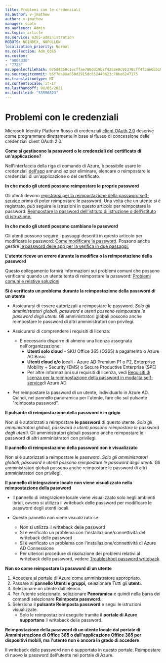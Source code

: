 ```yaml
---
title: Problemi con le credenziali
ms.author: v-jmathew
author: v-jmathew
manager: scotv
ms.audience: Admin
ms.topic: article
ms.service: o365-administration
ROBOTS: NOINDEX, NOFOLLOW
localization_priority: Normal
ms.collection: Adm_O365
ms.custom:
- "9004330"
- "7723"
ms.openlocfilehash: 975d4850c1ecffae786dd19b7f4363e0c95378cff4f3ae6bb1968af33ef810b0
ms.sourcegitcommit: b5f7da89a650d2915dc652449623c78be6247175
ms.translationtype: MT
ms.contentlocale: it-IT
ms.lasthandoff: 08/05/2021
ms.locfileid: "53986823"
---
```

# <a name="issues-with-credentials"></a>Problemi con le credenziali

Microsoft Identity Platform flusso di credenziali [client OAuth 2.0](https://docs.microsoft.com/azure/active-directory/develop/v2-oauth2-client-creds-grant-flow) descrive come programmare direttamente in base al flusso di concessione delle credenziali client OAuth 2.0.

**Come si gestiscono la password o le credenziali del certificato di un'applicazione?**

Nell'interfaccia della riga di comando di Azure, è possibile usare le credenziali [dell'app](https://docs.microsoft.com/cli/azure/ad/app/credential) annunci az per eliminare, elencare o reimpostare le credenziali di un'applicazione o del certificato.

**In che modo gli utenti possono reimpostare le proprie password**

Gli utenti devono [registrarsi per la reimpostazione della password self-service](https://docs.microsoft.com/azure/active-directory/user-help/active-directory-passwords-reset-register) prima di poter reimpostare le password. Una volta che un utente si è registrato, può seguire le istruzioni in questo articolo per reimpostare la password: [Reimpostare la password dell'istituto di istruzione o dell'istituto di istruzione.](https://docs.microsoft.com/azure/active-directory/user-help/user-help-reset-password#how-to-reset-or-unlock-your-password-for-a-work-or-school-account)

**In che modo gli utenti possono cambiano le password**

Gli utenti possono seguire i passaggi descritti in questo articolo per modificare le password: [Come modificare la password](https://docs.microsoft.com/azure/active-directory/user-help/user-help-reset-password#how-to-change-your-password).
Possono anche gestire [le password delle app per la verifica in due passaggi.](https://docs.microsoft.com/azure/active-directory/user-help/multi-factor-authentication-end-user-app-passwords)

**L'utente riceve un errore durante la modifica o la reimpostazione della password**

Questo collegamento fornirà informazioni sui problemi comuni che possono verificarsi quando un utente tenta di reimpostare la password: [Problemi comuni e relative soluzioni](https://docs.microsoft.com/azure/active-directory/user-help/user-help-reset-password#common-problems-and-their-solutions)

**Si è verificato un problema durante la reimpostazione della password di un utente**

- Assicurarsi di essere autorizzati a reimpostare le password. *Solo gli amministratori globali, password e utenti possono reimpostare le password degli utenti.* Gli amministratori globali possono anche reimpostare le password di altri amministratori con privilegi.

- Assicurarsi di comprendere i requisiti di licenza:

  - È necessario disporre di almeno una licenza assegnata nell'organizzazione:
    - **Utenti solo cloud** - SKU Office 365 (O365) a pagamento o Azure AD Basic
    - **Utenti cloud e/o** locali - Azure AD Premium P1 o P2, Enterprise Mobility + Security (EMS) o Secure Productive Enterprise (SPE)
    - Per altre informazioni sui requisiti di licenza, vedi [Requisiti di licenza per la reimpostazione della password in modalità self-service](https://docs.microsoft.com/azure/active-directory/active-directory-passwords-licensing)di Azure AD.
- Per reimpostare la password di un utente, individuarlo in Azure AD. Quindi, nel pannello panoramica per l'utente, fare clic sul pulsante "reimposta password".

**Il pulsante di reimpostazione della password è in grigio**

Non si è autorizzati a reimpostare **le password** di questo utente. *Solo gli amministratori globali, password e utenti possono reimpostare le password degli utenti.* Gli amministratori globali possono anche reimpostare le password di altri amministratori con privilegi.

**Il pannello di reimpostazione della password non è visualizzato**

Non si è autorizzati a reimpostare le password. *Solo gli amministratori globali, password e utenti possono reimpostare le password degli utenti.* Gli amministratori globali possono anche reimpostare le password di altri amministratori con privilegi.

**Il pannello di integrazione locale non viene visualizzato nella reimpostazione della password**

- Il pannello di integrazione locale viene visualizzato solo negli ambienti ibridi, ovvero si utilizza il writeback delle password per modificare le password degli utenti locali.

- Questo pannello non viene visualizzato se:

  - Non si utilizza il writeback delle password
  - Si è verificato un problema con l'installazione/connettività del writeback delle password
  - Si è verificato un problema con l'installazione/connettività di Azure AD Connessione
  - Per ulteriori procedure di risoluzione dei problemi relativi al writeback delle password, vedere [Troubleshoot password writeback](https://docs.microsoft.com/azure/active-directory/authentication/troubleshoot-sspr-writeback)

**Non so come reimpostare la password di un utente**

1. Accedere al portale di Azure come amministratore appropriato.
2. Passare al **pannello Utenti e gruppi,** selezionare Tutti gli **utenti**.
3. Selezionare un utente dall'elenco.
4. Per l'utente selezionato, selezionare **Panoramica** e quindi nella barra dei comandi selezionare **Reimposta password.**
5. Seleziona il **pulsante Reimposta password** e segui le istruzioni visualizzate.
    - Solo le reimpostazioni eseguite tramite il **portale di Azure supportano** il writeback delle password.

**Reimpostazione della password di un utente locale dal portale di Amministrazione di Office 365 o dall'applicazione Office 365 per dispositivi mobili, ma l'utente non è ancora in grado di accedere**

Il writeback delle password non è supportato in questo portale. Reimpostare di nuovo la password dell'utente nel portale di Azure.
